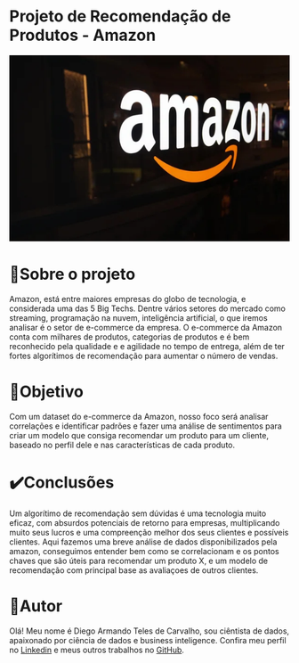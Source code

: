 # Projeto  de Recomendação de Produtos - Amazon

![Amazonimg](./docs/amazonimg.jpg)

# 📜Sobre o projeto

Amazon, está entre maiores empresas do globo de tecnologia, e considerada uma das 5 Big Techs. Dentre vários setores do mercado como streaming, programação na nuvem, inteligência artificial, o que iremos analisar é o setor de e-commerce da empresa. O e-commerce da Amazon conta com milhares de produtos, categorias de produtos e é bem reconhecido pela qualidade e e agilidade no tempo de entrega, além de ter fortes algorítimos de recomendação para aumentar o número de vendas.

# 🎯Objetivo

Com um dataset do e-commerce da Amazon, nosso foco será analisar correlações e identificar padrões e fazer uma análise de sentimentos para criar um modelo que consiga recomendar um produto para um cliente, baseado no perfil dele e nas características de cada produto.

# ✔️Conclusões

Um algorítimo de recomendação sem dúvidas é uma tecnologia muito eficaz, com absurdos potenciais de retorno para empresas, multiplicando muito seus lucros e uma compreenção melhor dos seus clientes e possíveis clientes.
Aqui fazemos uma breve análise de dados disponibilizados pela amazon, conseguimos entender bem como se correlacionam e os pontos chaves que são úteis para recomendar um produto X, e um modelo de recomendação com principal base as avaliaçoes de outros clientes.

# 🙇Autor
Olá! Meu nome é Diego Armando Teles de Carvalho, sou ciêntista de dados, apaixonado por ciência de dados e business inteligence. Confira meu perfil no [Linkedin](https://www.linkedin.com/in/diegoarmando995158273/) e meus outros trabalhos no [GitHub](https://github.com/DieGod69?tab=repositories).